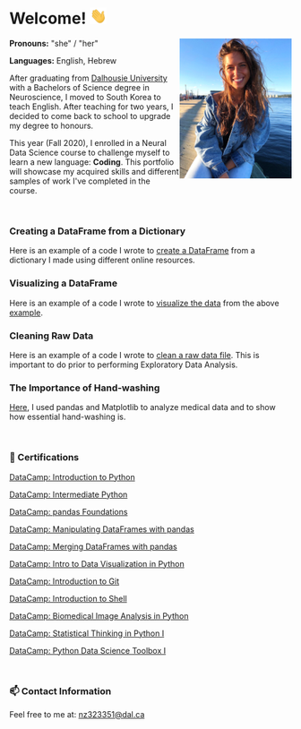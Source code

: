 <h1>Welcome! <img src="https://raw.githubusercontent.com/ABSphreak/ABSphreak/master/gifs/Hi.gif" width="30px"></h1>
                                                                               
<img align="right" src="dock.jpeg" width="200"/>

**Pronouns:** "she" / "her"

**Languages:** English, Hebrew
  
After graduating from <a href="https://www.dal.ca">Dalhousie University</a> with a Bachelors of Science degree in Neuroscience, I moved to South Korea to teach English. After teaching for two years, I decided to come back to school to upgrade my degree to honours.

This year (Fall 2020), I enrolled in a Neural Data Science course to challenge myself to learn a new language: **Coding**. This portfolio will showcase my acquired skills and different samples of work I've completed in the course. 

<p>&nbsp;</p>

### Creating a DataFrame from a Dictionary
Here is an example of a code I wrote to [create a DataFrame](Provinces1.md) from a dictionary I made using different online resources.

### Visualizing a DataFrame
Here is an example of a code I wrote to [visualize the data](covidinprov1.md) from the above [example](Provinces1.md).

### Cleaning Raw Data
Here is an example of a code I wrote to [clean a raw data file](cleaningdata.md). This is important to do prior to performing Exploratory Data Analysis. 

### The Importance of Hand-washing 
[Here](handwashing.html), I used pandas and Matplotlib to analyze medical data and to show how essential hand-washing is.

<p>&nbsp;</p>

### 🌟 Certifications
[DataCamp: Introduction to Python](intro.pdf)

[DataCamp: Intermediate Python](inter.pdf)

[DataCamp: pandas Foundations](pandas.pdf)

[DataCamp: Manipulating DataFrames with pandas](manipulating.pdf)

[DataCamp: Merging DataFrames with pandas](merging.pdf)

[DataCamp: Intro to Data Visualization in Python](visualization.pdf)

[DataCamp: Introduction to Git](intogit.pdf)

[DataCamp: Introduction to Shell](introshell.pdf)

[DataCamp: Biomedical Image Analysis in Python](bia.pdf)

[DataCamp: Statistical Thinking in Python I](stat.pdf)

[DataCamp: Python Data Science Toolbox I](sciencetoolbox.pdf)

<p>&nbsp;</p>

### 📫 Contact Information
Feel free to me at:
[nz323351@dal.ca](mailto:nz323351@dal.ca)

